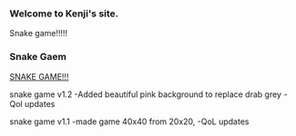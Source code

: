 ### Welcome to Kenji's site.
Snake game!!!!!

### Snake Gaem
[SNAKE GAME!!!](snakegame.html)

snake game v1.2
-Added beautiful pink background to replace drab grey
-Qol updates


snake game v1.1
-made game 40x40 from 20x20,
-QoL updates
